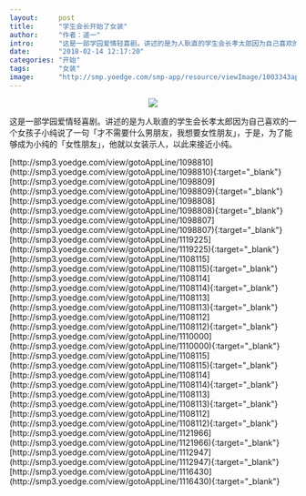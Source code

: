 ```yaml
---
layout:     post
title:      "学生会长开始了女装"
author:     "作者：遥一"
intro:      "这是一部学园爱情轻喜剧。讲述的是为人耿直的学生会长孝太郎因为自己喜欢的一个女孩子小纯说了一句「才不需要什么男朋友，我想要女性朋友」，于是，为了能够成为小纯的「女性朋友」，他就以女装示人，以此来接近小纯。"
date:       "2018-02-14 12:17:20"
categories: "开始"
tags:       "女装"
image:      "http://smp.yoedge.com/smp-app/resource/viewImage/1003343appline.png"
---
```

<div style="text-align: center">
<p><img src="http://smp.yoedge.com/smp-app/resource/viewImage/1003343appline.png"/></p>
</div>
<p class="post-meta">
<span>这是一部学园爱情轻喜剧。讲述的是为人耿直的学生会长孝太郎因为自己喜欢的一个女孩子小纯说了一句「才不需要什么男朋友，我想要女性朋友」，于是，为了能够成为小纯的「女性朋友」，他就以女装示人，以此来接近小纯。</span>
</p>
[http://smp3.yoedge.com/view/gotoAppLine/1098810](http://smp3.yoedge.com/view/gotoAppLine/1098810){:target="_blank"}
[http://smp3.yoedge.com/view/gotoAppLine/1098809](http://smp3.yoedge.com/view/gotoAppLine/1098809){:target="_blank"}
[http://smp3.yoedge.com/view/gotoAppLine/1098808](http://smp3.yoedge.com/view/gotoAppLine/1098808){:target="_blank"}
[http://smp3.yoedge.com/view/gotoAppLine/1098807](http://smp3.yoedge.com/view/gotoAppLine/1098807){:target="_blank"}
[http://smp3.yoedge.com/view/gotoAppLine/1119225](http://smp3.yoedge.com/view/gotoAppLine/1119225){:target="_blank"}
[http://smp3.yoedge.com/view/gotoAppLine/1108115](http://smp3.yoedge.com/view/gotoAppLine/1108115){:target="_blank"}
[http://smp3.yoedge.com/view/gotoAppLine/1108114](http://smp3.yoedge.com/view/gotoAppLine/1108114){:target="_blank"}
[http://smp3.yoedge.com/view/gotoAppLine/1108113](http://smp3.yoedge.com/view/gotoAppLine/1108113){:target="_blank"}
[http://smp3.yoedge.com/view/gotoAppLine/1108112](http://smp3.yoedge.com/view/gotoAppLine/1108112){:target="_blank"}
[http://smp3.yoedge.com/view/gotoAppLine/1110000](http://smp3.yoedge.com/view/gotoAppLine/1110000){:target="_blank"}
[http://smp3.yoedge.com/view/gotoAppLine/1108115](http://smp3.yoedge.com/view/gotoAppLine/1108115){:target="_blank"}
[http://smp3.yoedge.com/view/gotoAppLine/1108114](http://smp3.yoedge.com/view/gotoAppLine/1108114){:target="_blank"}
[http://smp3.yoedge.com/view/gotoAppLine/1108113](http://smp3.yoedge.com/view/gotoAppLine/1108113){:target="_blank"}
[http://smp3.yoedge.com/view/gotoAppLine/1108112](http://smp3.yoedge.com/view/gotoAppLine/1108112){:target="_blank"}
[http://smp3.yoedge.com/view/gotoAppLine/1121966](http://smp3.yoedge.com/view/gotoAppLine/1121966){:target="_blank"}
[http://smp3.yoedge.com/view/gotoAppLine/1112947](http://smp3.yoedge.com/view/gotoAppLine/1112947){:target="_blank"}
[http://smp3.yoedge.com/view/gotoAppLine/1116430](http://smp3.yoedge.com/view/gotoAppLine/1116430){:target="_blank"}


